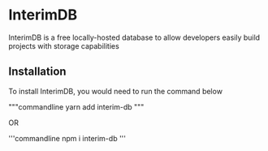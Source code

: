 # InterimDB
InterimDB is a free locally-hosted database to allow developers easily build projects with storage capabilities


## Installation
To install InterimDB, you would need to run the command below

"""commandline
yarn add interim-db
"""

OR

'''commandline
npm i interim-db
'''
